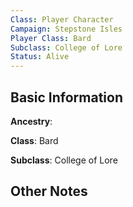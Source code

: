 ```yaml
---
Class: Player Character
Campaign: Stepstone Isles
Player Class: Bard
Subclass: College of Lore
Status: Alive
---
```

## Basic Information

**Ancestry**:

**Class**: Bard

**Subclass**: College of Lore
## Other Notes